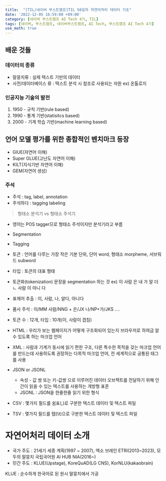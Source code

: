```yaml
---
title:  "[TIL/네이버 부스트캠프]TIL 56일차 자연어처리 데이터 기초"
date: '2022-12-05 16:59:00 +09:00'
category: [네이버 부스트캠프 AI Tech 4기, TIL]
tags: [네이버, 부스트캠프, 네이버부스트캠프, AI Tech, 부스트캠프 AI Tech 4기]
use_math: true
---
```

## 배운 것들

### 데이터의 종류
- 말뭉치류 : 실제 텍스트 기반의 데이터
- 사전/데이터베이스 류 : 텍스트 분석 시 참조로 사용되는 자원 ex) 온톨로지

### 인공지능 기술의 발전
1. 1950 - 규칙 기반(rule based)
2. 1990 - 통계 기반(statisitcs based)
3. 2000 - 기계 학습 기반(machine learning based)

## 언어 모델 평가를 위한 종합적인 벤치마크 등장
- GlUE(자연어 이해)
- Super GLUE(고난도 자연어 이해)
- KILT(지식기반 자연어 이해)
- GEM(자연어 생성)

### 주석
- 주석 : tag, label, annotation
- 주석하다 : tagging labeling

> 형태소 분석기 vs 형태소 주석기

- 영어는 POS tagger므로 형태소 주석이지만 분석기라고 부름
- Segmentation
- Tagging

- 토큰 : 언어를 다루는 가장 작은 기본 단위, 단어 word, 형태소 morpheme, 서브워드 subword
- 타입 : 토큰의 대표 형태
- 토큰화(tokenization) 문장을 segmentation 하는 것 ex) 이 사람 은 내 가 알 더 ㄴ 사람 이 아니 다
- 표제어 추출 : 이, 사람, 나, 알다, 아니다
- 품사 주석 : 이/MM 사람/NNG + 은/JX 나/NP+가/JKS ....
- 토큰 수 : 12개, 타입 : 10개(이, 사람이 겹침)

- HTML : 우리가 보는 웹페이지가 어떻게 구조화되어 있는지 브라우저로 하여금 알 수 있도록 하는 마크업 언어
- XML : 사람과 기계가 동시에 읽기 편한 구조, 다른 특수한 목적을 갖는 마크업 언어를 만드는데 사용하도록 권장하는 다목적 마크업 언어, 전 세계적으로 공통된 태그를 사용

- JSON or JSONL
    - 속성 - 값 쌍 또는 키-값쌍 으로 이루어진 데이터 오브젝트를 전달하기 위해 인간이 읽을 수 있는 텍스트를 사용하는 개방형 표준
    - JSONL : JSON을 한줄한줄 읽기 위한 형식

- CSV : 몇가지 필드를 쉼표(,)로 구분한 텍스트 데이터 및 텍스트 파일
- TSV : 몇가지 필드를 탭(\t)으로 구분한 텍스트 데이터 및 텍스트 파일


# 자연어처리 데이터 소개

- 국가 주도 : 21세기 세종 계획(1997 ~ 2007), 엑소 브레인 ETRI(2013~2023), 모두의 말뭉치 국립국어원 AI HUB NIA(2016~)
- 민간 주도 : KLUE(Upstage), KoreQuAD(LG CNS), KorNLU(kakaobrain)

KLUE : 순수하게 한국어로 된 원시 말뭉치에서 가공

